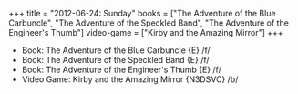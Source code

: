 +++
title = "2012-06-24: Sunday"
books = ["The Adventure of the Blue Carbuncle", "The Adventure of the Speckled Band", "The Adventure of the Engineer's Thumb"]
video-game = ["Kirby and the Amazing Mirror"]
+++


* Book: The Adventure of the Blue Carbuncle {E} /f/
* Book: The Adventure of the Speckled Band {E} /f/
* Book: The Adventure of the Engineer's Thumb {E} /f/
* Video Game: Kirby and the Amazing Mirror {N3DSVC} /b/